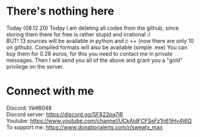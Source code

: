 # There's nothing here
Today (08.12.20) Today I am deleting all codes from the github, since storing them there for free is rather stupid and irrational :/
<br>BUT! 13 sources will be available in python and c ++ (now there are only 10 on github). Compiled formats will also be available (simple .exe)
You can buy them for 0.28 euros, for this you need to contact me in private messages. Then I will send you all of the above and grant you a "gold" privilege on the server.

# Connect with me
Discord: Уй#8048
<br>Discord server: https://discord.gg/SF822pa7jR
<br>Youtube: https://www.youtube.com/channel/UCkAldFCFSeFz1h61lHv4t6Q
<br>To support me: https://www.donationalerts.com/r/sweaty_man
